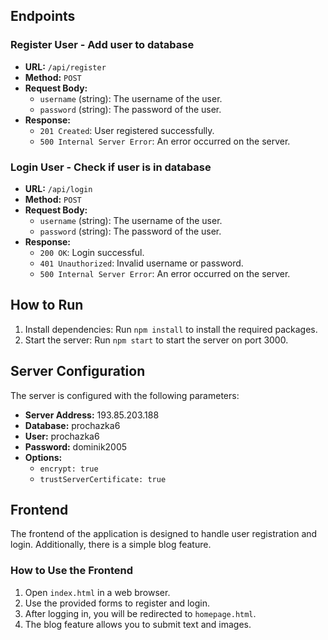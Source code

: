 



## Endpoints

### Register User - Add user to database

- **URL:** `/api/register`
- **Method:** `POST`
- **Request Body:**
  - `username` (string): The username of the user.
  - `password` (string): The password of the user.
- **Response:**
  - `201 Created`: User registered successfully.
  - `500 Internal Server Error`: An error occurred on the server.

### Login User - Check if user is in database 

- **URL:** `/api/login`
- **Method:** `POST`
- **Request Body:**
  - `username` (string): The username of the user.
  - `password` (string): The password of the user.
- **Response:**
  - `200 OK`: Login successful.
  - `401 Unauthorized`: Invalid username or password.
  - `500 Internal Server Error`: An error occurred on the server.

## How to Run

1. Install dependencies: Run `npm install` to install the required packages.
2. Start the server: Run `npm start` to start the server on port 3000.

## Server Configuration

The server is configured with the following parameters:

- **Server Address:** 193.85.203.188
- **Database:** prochazka6
- **User:** prochazka6
- **Password:** dominik2005
- **Options:**
  - `encrypt: true`
  - `trustServerCertificate: true`

## Frontend

The frontend of the application is designed to handle user registration and login. Additionally, there is a simple blog feature.

### How to Use the Frontend

1. Open `index.html` in a web browser.
2. Use the provided forms to register and login.
3. After logging in, you will be redirected to `homepage.html`.
4. The blog feature allows you to submit text and images.

